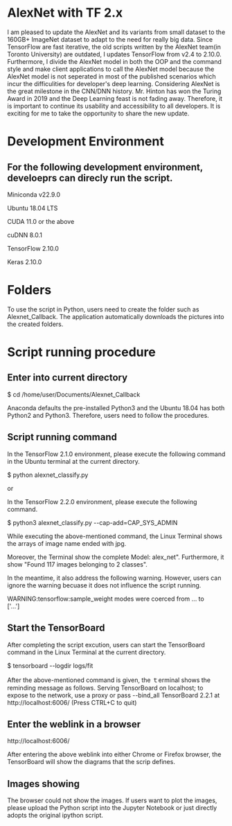 # AlexNet with TF 2.x

I am pleased to update the AlexNet and its variants from small dataset to the 160GB+ ImageNet dataset to adapt to the need for really big data. Since TensorFlow are fast iterative, the old scripts written by the AlexNet team(in Toronto University) are outdated, I updates TensorFlow from v2.4 to 2.10.0. Furthermore, I divide the AlexNet model in both the OOP and the command style and make client applications to call the AlexNet model because the AlexNet model is not seperated in most of the published scenarios which incur the difficulities for developer's deep learning. Considering AlexNet is the great milestone in the CNN/DNN history. Mr. Hinton has won the Turing Award in 2019 and the Deep Learning feast is not fading away. Therefore, it is important to continue its usability and accessibility to all developers. It is exciting for me to take the opportunity to share the new update. 

# Development Environment

## For the following development environment, develoeprs can direcly run the script. 

  Miniconda v22.9.0
  
  Ubuntu 18.04 LTS
  
  CUDA 11.0 or the above
  
  cuDNN 8.0.1 
  
  TensorFlow 2.10.0
  
  Keras 2.10.0

# Folders 

To use the script in Python, users need to create the folder such as Alexnet_Callback. The application 
automatically downloads the pictures into the created folders. 

# Script running procedure

## Enter into current directory

   $ cd /home/user/Documents/Alexnet_Callback
   
Anaconda defaults the pre-installed Python3 and the Ubuntu 18.04 has both Python2 and Python3. Therefore, 
users need to follow the procedures. 

## Script running command

  In the TensorFlow 2.1.0 environment, please execute the following command in the Ubuntu terminal at the current 
  directory.  
  
  $ python alexnet_classify.py  
  
  or 
  
  In the TensorFlow 2.2.0 environment, please execute the following command. 
  
  $ python3 alexnet_classify.py --cap-add=CAP_SYS_ADMIN
  
  While executing the above-mentioned command, the Linux Terminal shows the arrays of image name ended 
  with jpg. 
  
  Moreover, the Terminal show the complete Model: alex_net". Furthermore, it show "Found 117 images 
  belonging to 2 classes". 
  
  In the meantime, it also address the following warning. However, users can ignore the warning becuase it
  does not influence the script running. 
  
  WARNING:tensorflow:sample_weight modes were coerced from
  ...
    to  
  ['...']
 
  
## Start the TensorBoard

   After completing the script excution, users can start the TensorBoard command in the Linux Terminal 
   at the current directory. 
   
  $ tensorboard --logdir logs/fit
  
  After the above-mentioned command is given, the ｔerminal shows the reminding message as follows. 
  Serving TensorBoard on localhost; to expose to the network, use a proxy or pass --bind_all
  TensorBoard 2.2.1 at http://localhost:6006/ (Press CTRL+C to quit)
  
## Enter the weblink in a browser

   http://localhost:6006/

   After entering the above weblink into either Chrome or Firefox browser, the TensorBoard will show the 
   diagrams that the scrip defines. 
   
## Images showing 

   The browser could not show the images. If users want to plot the images, please upload the Python script 
   into the Jupyter Notebook or just directly adopts the original ipython script. 
